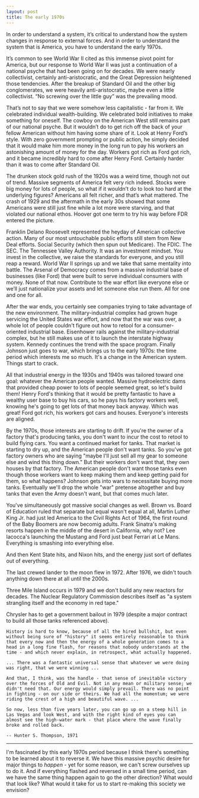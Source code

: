```yaml
---
layout: post
title: The early 1970s
---
```


In order to understand a system, it’s critical to understand how the system changes in response to external forces. And in order to understand the system that is America, you have to understand the early 1970s.

It’s common to see World War II cited as this immense pivot point for America, but our response to World War II was just a continuation of a national psyche that had been going on for decades. We were nearly collectivist, certainly anti-aristocratic, and the Great Depression heightened those tendencies. After the breakup of Standard Oil and the other big conglomerates, we were heavily anti-aristocratic, maybe even a little collectivist. “No screwing over the little guy” was the prevailing mood.

That’s not to say that we were somehow less capitalistic - far from it. We celebrated individual wealth-building. We celebrated bold initiatives to make something for oneself. The cowboy on the American West still remains part of our national psyche. But it wouldn’t do to get rich off the back of your fellow American without him having some share of it.
Look at Henry Ford’s style. With zero government prompting or public action, he simply decided that it would make him more money in the long run to pay his workers an astonishing amount of money for the day. Workers got rich as Ford got rich, and it became incredibly hard to come after Henry Ford. Certainly harder than it was to come after Standard Oil.

The drunken stock gold rush of the 1920s was a weird time, though not out of trend. Massive segments of America felt very rich indeed. Stocks were big money for lots of people, so what if it wouldn’t do to look too hard at the underlying figures? Americans all felt richer, and that’s what mattered. The crash of 1929 and the aftermath in the early 30s showed that some Americans were still just fine while a lot more were starving, and that violated our national ethos. Hoover got one term to try his way before FDR entered the picture.

Franklin Delano Roosevelt represented the heyday of American collective action. Many of our most untouchable public efforts still stem from New Deal efforts. Social Security (which then spun out Medicare). The FDIC. The SEC. The Tennessee Valley Authority. It was an investment mindset. You invest in the collective, we raise the standards for everyone, and you still reap a reward. World War II springs up and we take that same mentality into battle. The Arsenal of Democracy comes from a massive industrial base of businesses (like Ford) that were built to serve individual consumers with money. None of that now. Contribute to the war effort like everyone else or we’ll just nationalize your assets and let someone else run them. All for one and one for all.

After the war ends, you certainly see companies trying to take advantage of the new environment. The military-industrial complex had grown huge servicing the United States war effort, and now that the war was over, a whole lot of people couldn't figure out how to retool for a consumer-oriented industrial base. Eisenhower rails against the military-industrial complex, but he still makes use of it to launch the interstate highway system. Kennedy continues the trend with the space program. Finally Johnson just goes to war, which brings us to the early 1970s: the time period which interests me so much. It's a change in the American system. Things start to crack.

All that industrial energy in the 1930s and 1940s was tailored toward one goal: whatever the American people wanted. Massive hydroelectric dams that provided cheap power to lots of people seemed great, so let's build them! Henry Ford's thinking that it would be pretty fantastic to have a wealthy user base to buy his cars, so he pays his factory workers well, knowing he's going to get lots of that money back anyway. Which was great! Ford got rich, his workers got cars and houses. Everyone's interests are aligned. 

By the 1970s, those interests are starting to drift. If you're the owner of a factory that's producing tanks, you don't want to incur the cost to retool to build flying cars. You want a continued market for tanks. That market is starting to dry up, and the American people don't want tanks. So you've got factory owners who are saying "maybe I'll just sell all my gear to someone else and wind this thing down." But their workers don't want that, they own houses by that factory. The American people don't want those tanks even though those workers want to keep making them and keep getting paid for them, so what happens? Johnson gets into wars to necessitate buying more tanks. Eventually we'll drop the whole "war" pretense altogether and buy tanks that even the Army doesn't want, but that comes much later. 

You've simultaneously got massive social changes as well. Brown vs. Board of Education ruled that separate but equal wasn't equal at all, Martin Luther King Jr. had just led America to the Civil Rights Act of 1964, the first round of the Baby Boomers are now becomig adults. Frank Sinatra's making resorts happen in the middle of the desert in California, why not? Lee Iacocca's launching the Mustang and Ford just beat Ferrari at Le Mans. Everything is smashing into everything else.  

And then Kent State hits, and Nixon hits, and the energy just sort of deflates out of everything. 

The last crewed lander to the moon flew in 1972. After 1976, we didn't touch anything down there at all until the 2000s. 

Three Mile Island occurs in 1979 and we don't build any new reactors for decades. The Nuclear Regulatory Commission describes itself as "a system strangling itself and the economy in red tape."

Chrysler has to get a government bailout in 1979 (despite a major contract to build all those tanks referenced above). 

	History is hard to know, because of all the hired bullshit, but even without being sure of "history" it seems entirely reasonable to think that every now and then the energy of a whole generation comes to a head in a long fine flash, for reasons that nobody understands at the time - and which never explain, in retrospect, what actually happened.

	... There was a fantastic universal sense that whatever we were doing was right, that we were winning ...

	And that, I think, was the handle - that sense of inevitable victory over the forces of Old and Evil. Not in any mean or military sense; we didn't need that. Our energy would simply prevail. There was no point in fighting - on our side or theirs. We had all the momentum; we were riding the crest of a high and beautiful wave. ...

	So now, less than five years later, you can go up on a steep hill in Las Vegas and look West, and with the right kind of eyes you can almost see the high-water mark - that place where the wave finally broke and rolled back.

	-- Hunter S. Thompson, 1971

*** 

I'm fascinated by this early 1970s period because I think there's something to be learned about it to reverse it. We have this massive psychic desire for major things to *happen* - yet for some reason, we can't screw ourselves up to do it. And if everything flashed and reversed in a small time period, can we have the same thing happen again to go the other direction? What would that look like? What would it take for us to start re-making this society we envision?
